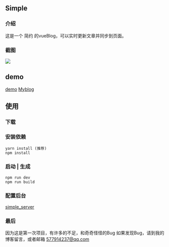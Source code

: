  ## Simple
### 介绍
这是一个 简约 的vueBlog，可以实时更新文章并同步到页面。

### 截图
![](https://pan.axian.fun/view.php/61c1dd2e2e2856a9f5634091be9fe4bf.png)

## demo
[demo](https://demo.axian.fun)   [Myblog](https://axian.fun)

## 使用
### 下载
### 安装依赖
```
yarn install (推荐)
npm install
```

### 启动 | 生成
```
npm run dev
npm run build
```

### 配置后台

[simple_server](https://github.com/Axiano/Simple_server)

### 最后
因为这是第一次项目，有许多的不足，和奇奇怪怪的Bug
如果发现Bug，请到我的博客留言，或者邮箱 577914237@qq.com
